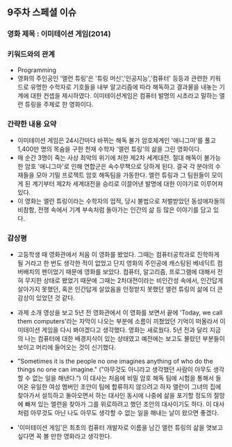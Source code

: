 ## 9주차 스페셜 이슈

### 영화 제목 : 이미테이션 게임(2014)


### 키워드와의 관계

- Programming
- 영화의 주인공인 '앨런 튜링'은 '튜링 머신','인공지능','컴퓨터' 등등과 관련한 키워드로 유명한 수학자로 기호들을 내부 알고리즘에 따라 해독하고 결과물을 내놓는 기계에 대한 컨셉을 제시하였다. 이미테이션게임은 컴퓨터 발명의 시초라고 말하는 앨런 튜링을 주제로 한 영화이다.


### 간략한 내용 요약
- 이미테이션 게임은 24시간마다 바뀌는 해독 불가 암호체계인 '애니그마'를 풀고 1,400만 명의 목숨을 구한 천재 수학자 '앨런 튜링'의 삶을 그린 영화이다.
- 매 순간 3명이 죽는 사상 최악의 위기에 처한 제2차 세계대전. 절대 해독이 불가능한 암호 '애니그마'로 인해 연합군은 속수무책으로 당하게 된다. 결국 각 분야의 수재들을 모아 기밀 프로젝트 암호 해독팀을 가동한다. 앨런 튜링과 그 팀원들이 모이게 된 계기부터 제2차 세계대전을 승리로 이끌어낸 발명에 대한 이야기로 이루어져 있다.
- 이 영화는 앨런 튜링이라는 수학자의 업적, 당시 불법으로 처벌받았던 동성애자들의 비참함, 전쟁 속에서 기계 부속처럼 돌아가는 인간의 삶 등 많은 이야기를 담고 있다.


### 감상평
- 고등학생 때 영화관에서 처음 이 영화를 봤었다. 그때는 컴퓨터공학과로 진학하게 될 거라고 한 번도 생각한 적이 없었고 단지 영화의 주인공에 캐스팅된 베네딕트 컴버배치의 팬이었기 때문에 영화를 보았다. 컴퓨터, 알고리즘, 프로그램에 대해서 전혀 무지한 상태로 봤었기 때문에 그때는 2차대전이라는 비인간성 속에서, 인간답게 살아가지 못했던, 혹은 인간답게 살았음을 인정받지 못했던 앨런 튜링의 삶에 더 큰 감상이 있었던 것 같다.

- 과제 소개 영상을 보고 5년 전 영화관에서 이 영화를 보면서 끝에 'Today, we call them computers'라는 자막이 나오는 부분에 소름이 끼쳤었던 기억이 떠올라서 이미테이션 게임을 다시 봐야겠다고 생각했다. 영화는 새로웠다. 5년 전과 달리 지금의 나는 컴퓨터에 대한 배경지식이 있는 상태였고 예전에는 보고도 몰랐던 부분들이 보이고 머리에 들어오는 것이 신기했다.

- "Sometimes it is the people no one imagines anything of  who do the things no one can imagine." ("아무것도 아니라고 생각했던 사람이 아무도 생각할 수 없는 일을 해낸다.") 
이 대사는 처음에 비밀 암호 해독 팀에 시험을 통해서 들어온 유일한 여성 멤버인 조안이 팀에 합류하지 않으려고 하자 앨런이 그녀의 집에 찾아가서 설득하고 돌아오면서 하는 대사인 동시에 나중에 삶을 포기할 정도의 절망에 빠져 있는 앨런을 찾아가 그를 위로하려고 했던 조안의 대사이기도 하다. 이 대사처럼 아무것도 아닌 나도 아무도 생각할 수 없는 일을 해내는 날이 왔으면 좋겠다.

- '이미테이션 게임'은 최초의 컴퓨터 개발자로 이름을 남긴 앨런 튜링의 삶을 엿보고 싶다면 꼭 볼 만한 영화라고 생각한다.

